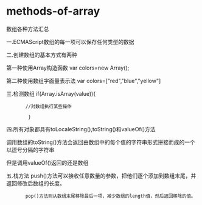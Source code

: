 # methods-of-array
数组各种方法汇总

一.ECMAScript数组的每一项可以保存任何类型的数据

二.创建数组的基本方式有两种

第一种使用Array构造函数 var colors=new Array();

第二种使用数组字面量表示法 var colors=["red","blue","yellow"]

三.检测数组 if(Array.isArray(value)){

           //对数组执行某些操作
           
            }
            
四.所有对象都具有toLocaleString(),toString()和valueOf()方法

   调用数组的toString()方法会返回由数组中的每个值的字符串形式拼接而成的一个以逗号分隔的字符串
   
   但是调用valueOf()返回的还是数组
   
五.栈方法   push()方法可以接收任意数量的参数，把他们逐个添加到数组末尾，并返回修改后数组的长度。








           pop()方法则从数组末尾移除最后一项，减少数组的length值，然后返回移除的值。
   
